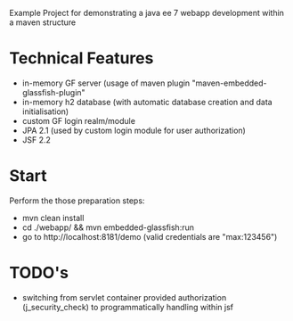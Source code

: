 Example Project for demonstrating a java ee 7 webapp development within a maven structure

Technical Features
===
- in-memory GF server (usage of maven plugin "maven-embedded-glassfish-plugin"
- in-memory h2 database (with automatic database creation and data initialisation)
- custom GF login realm/module
- JPA 2.1 (used by custom login module for user authorization)
- JSF 2.2

Start
===
Perform the those preparation steps:

- mvn clean install
- cd ./webapp/ && mvn embedded-glassfish:run
- go to http://localhost:8181/demo (valid credentials are "max:123456")

TODO's
===
- switching from servlet container provided authorization (j_security_check) to programmatically handling within jsf
